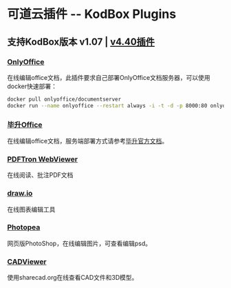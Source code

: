 # 可道云插件 -- KodBox Plugins
## 支持KodBox版本 v1.07 | [v4.40插件](https://github.com/zhtengw/kodexplorer-plugins)

### [OnlyOffice](https://github.com/zhtengw/kodexplorer-plugins/tree/v5.0/OnlyOffice)
在线编辑office文档，此插件要求自己部署OnlyOffice文档服务器，可以使用docker快速部署：
```bash
docker pull onlyoffice/documentserver
docker run --name onlyoffice --restart always -i -t -d -p 8000:80 onlyoffice/documentserver  
```

### [毕升Office](https://github.com/zhtengw/kodexplorer-plugins/tree/v5.0/bisheng)
在线编辑office文档，服务端部署方式请参考[毕升官方文档](https://www.bishengoffice.com/apps/blog/posts/install.html)。

### [PDFTron WebViewer](https://github.com/zhtengw/kodexplorer-plugins/tree/v5.0/PDFTron)
在线阅读、批注PDF文档

### [draw.io](https://github.com/zhtengw/kodexplorer-plugins/tree/v5.0/drawio)
在线图表编辑工具

### [Photopea](https://github.com/zhtengw/kodexplorer-plugins/tree/v5.0/Photopea)
网页版PhotoShop，在线编辑图片，可查看编辑psd。

### [CADViewer](https://github.com/zhtengw/kodexplorer-plugins/tree/v5.0/CADViewer)
使用sharecad.org在线查看CAD文件和3D模型。
